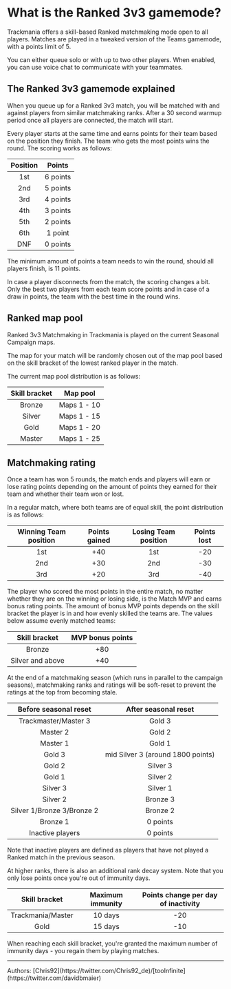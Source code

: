 # What is the Ranked 3v3 gamemode?

Trackmania offers a skill-based Ranked matchmaking mode open to all players.
Matches are played in a tweaked version of the Teams gamemode, with a points limit of 5.

You can either queue solo or with up to two other players.
When enabled, you can use voice chat to communicate with your teammates.

## The Ranked 3v3 gamemode explained

When you queue up for a Ranked 3v3 match, you will be matched with and against players from similar matchmaking ranks.
After a 30 second warmup period once all players are connected, the match will start.

Every player starts at the same time and earns points for their team based on the position they finish. The team who gets the most points wins the round.
The scoring works as follows:

| Position |  Points  |
| :------: | :------: |
|   1st    | 6 points |
|   2nd    | 5 points |
|   3rd    | 4 points |
|   4th    | 3 points |
|   5th    | 2 points |
|   6th    | 1 point  |
|   DNF    | 0 points |

The minimum amount of points a team needs to win the round, should all players finish, is 11 points.

In case a player disconnects from the match, the scoring changes a bit.
Only the best two players from each team score points and in case of a draw in points, the team with the best time in the round wins.

## Ranked map pool

Ranked 3v3 Matchmaking in Trackmania is played on the current Seasonal Campaign maps.

The map for your match will be randomly chosen out of the map pool based on the skill bracket of the lowest ranked player in the match.

The current map pool distribution is as follows:

| Skill bracket |  Map pool   |
| :-----------: | :---------: |
|    Bronze     | Maps 1 - 10 |
|    Silver     | Maps 1 - 15 |
|     Gold      | Maps 1 - 20 |
|    Master     | Maps 1 - 25 |

## Matchmaking rating

Once a team has won 5 rounds, the match ends and players will earn or lose rating points depending on the amount of points they earned for their team and whether their team won or lost.

In a regular match, where both teams are of equal skill, the point distribution is as follows:

| Winning Team position | Points gained | Losing Team position | Points lost |
| :-------------------: | :-----------: | :------------------: | :---------: |
|          1st          |      +40      |         1st          |     -20     |
|          2nd          |      +30      |         2nd          |     -30     |
|          3rd          |      +20      |         3rd          |     -40     |

The player who scored the most points in the entire match, no matter whether they are on the winning or losing side, is the Match MVP and earns bonus rating points.
The amount of bonus MVP points depends on the skill bracket the player is in and how evenly skilled the teams are. The values below assume evenly matched teams:

|  Skill bracket   | MVP bonus points |
| :--------------: | :--------------: |
|      Bronze      |       +80        |
| Silver and above |       +40        |

At the end of a matchmaking season (which runs in parallel to the campaign seasons), matchmaking ranks and ratings will be soft-reset to prevent the ratings at the top from becoming stale.

|   Before seasonal reset    |       After seasonal reset        |
| :------------------------: | :-------------------------------: |
|    Trackmaster/Master 3    |              Gold 3               |
|          Master 2          |              Gold 2               |
|          Master 1          |              Gold 1               |
|           Gold 3           | mid Silver 3 (around 1800 points) |
|           Gold 2           |             Silver 3              |
|           Gold 1           |             Silver 2              |
|          Silver 3          |             Silver 1              |
|          Silver 2          |             Bronze 3              |
| Silver 1/Bronze 3/Bronze 2 |             Bronze 2              |
|          Bronze 1          |             0 points              |
|      Inactive players      |             0 points              |

Note that inactive players are defined as players that have not played a Ranked match in the previous season.

At higher ranks, there is also an additional rank decay system. Note that you only lose points once you're out of immunity days.

|   Skill bracket   | Maximum immunity | Points change per day of inactivity |
| :---------------: | :--------------: | :---------------------------------: |
| Trackmania/Master |     10 days      |                 -20                 |
|       Gold        |     15 days      |                 -10                 |

When reaching each skill bracket, you're granted the maximum number of immunity days - you regain them by playing matches.

<hr>
Authors: [Chris92](https://twitter.com/Chris92_de)/[tooInfinite](https://twitter.com/davidbmaier)
